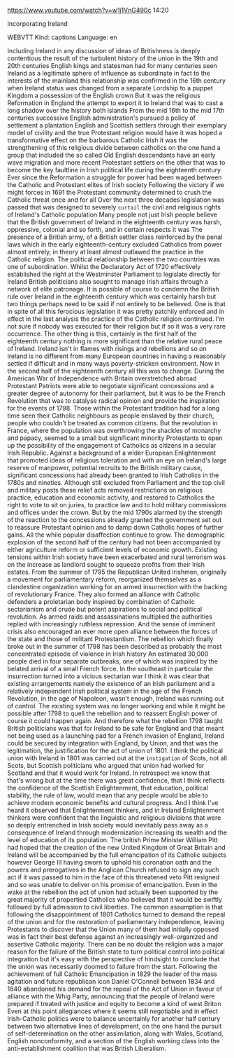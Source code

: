 https://www.youtube.com/watch?v=w1j1VnG490c
14:20

Incorporating Ireland 

WEBVTT Kind: captions Language: en 

Including Ireland in any discussion of ideas of Britishness is deeply contentious the result of the turbulent history of the union in the 19th and 20th centuries English kings and statesman had for many centuries seen Ireland as a legitimate sphere of influence as subordinate in fact to the interests of the mainland this relationship was confirmed in the 16th century when Ireland status was changed from a separate Lordship to a puppet Kingdom a possession of the English crown But it was the religious Reformation in England the attempt to export it to Ireland that was to cast a long shadow over the history both islands From the mid 16th to the mid 17th centuries successive English administration's pursued a policy of settlement a plantation English and Scottish settlers through their exemplary model of civility and the true Protestant religion would have it was hoped a transformative effect on the barbarous Catholic Irish it was the strengthening of this religious divide between catholics on the one hand a group that included the so called Old English descendants have an early wave migration and more recent Protestant settlers on the other that was to become the key faultline in Irish political life during the eighteenth century Ever since the Reformation a struggle for power had been waged between the Catholic and Protestant elites of Irish society Following the victory if we might forces in 1691 the Protestant community determined to crush the Catholic threat once and for all Over the next three decades legislation was passed that was designed to severely `curtail` the civil and religious rights of Ireland's Catholic population Many people not just Irish people believe that the British government of Ireland in the eighteenth century was harsh, oppressive, colonial and so forth, and in certain respects it was The presence of a British army, of a British settler class reinforced by the penal laws which in the early eighteenth-century excluded Catholics from power almost entirely, in theory at least almost outlawed the practice in the Catholic religion. The political relationship between the two countries was one of subordination. Whilst the Declaratory Act of 1720 effectively established the right at the Westminster Parliament to legislate directly for Ireland British politicians also sought to manage Irish affairs through a network of elite patronage. It is possible of course to condemn the British rule over Ireland in the eighteenth century which was certainly harsh but two things perhaps need to be said if not entirely to be believed. One is that in spite of all this ferocious legislation it was pretty patchily enforced and in effect in the last analysis the practice of the Catholic religion continued. I'm not sure if nobody was executed for their religion but if so it was a very rare occurrence. The other thing is this, certainly in the first half of the eighteenth century nothing is more significant than the relative rural peace of Ireland. Ireland isn't in flames with risings and rebellions and so on Ireland is no different from many European countries in having a reasonably settled if difficult and in many ways poverty-stricken environment. Now in the second half of the eighteenth century all this was to change. During the American War of Independence with Britain overstretched abroad Protestant Patriots were able to negotiate significant concessions and a greater degree of autonomy for their parliament, but it was to be the French Revolution that was to catalyse radical opinion and provide the inspiration for the events of 1798. Those within the Protestant tradition had for a long time seen their Catholic neighbours as people enslaved by their church, people who couldn't be treated as common citizens. But the revolution in France, where the population was overthrowing the shackles of monarchy and papacy, seemed to a small but significant minority Protestants to open up the possibility of the engagement of Catholics as citizens in a secular Irish Republic. Against a background of a wider European Enlightenment that promoted ideas of religious toleration and with an eye on Ireland's large reserve of manpower, potential recruits to the British military cause, significant concessions had already been granted to Irish Catholics in the 1780s and nineties. Although still excluded from Parliament and the top civil and military posts these relief acts removed restrictions on religious practice, education and economic activity, and restored to Catholics the right to vote to sit on juries, to practice law and to hold military commissions and offices under the crown. But by the mid 1790s alarmed by the strength of the reaction to the concessions already granted the government set out to reassure Protestant opinion and to damp down Catholic hopes of further gains. All the while popular disaffection continue to grow. The demographic explosion of the second half of the century had not been accompanied by either agriculture reform or sufficient levels of economic growth. Existing tensions within Irish society have been exacerbated and rural terrorism was on the increase as landlord sought to squeeze profits from their Irish estates. From the summer of 1795 the Republican United Irishmen, originally a movement for parliamentary reform, reorganized themselves as a clandestine organization working for an armed insurrection with the backing of revolutionary France. They also formed an alliance with Catholic defenders a proletarian body inspired by combination of Catholic sectarianism and crude but potent aspirations to social and political revolution. As armed raids and assassinations multiplied the authorities replied with increasingly ruthless repression. And the sense of imminent crisis also encouraged an ever more open alliance between the forces of the state and those of militant Protestantism. The rebellion which finally broke out in the summer of 1798 has been described as probably the most concentrated episode of violence in Irish history An estimated 30,000 people died in four separate outbreaks, one of which was inspired by the belated arrival of a small French force. In the southeast in particular the insurrection turned into a vicious sectarian war I think it was clear that existing arrangements namely the existence of an Irish parliament and a relatively independent Irish political system in the age of the French Revolution, in the age of Napoleon, wasn't enough, Ireland was running out of control. The existing system was no longer working and while it might be possible after 1798 to quell the rebellion and to reassert English power of course it could happen again. And therefore what the rebellion 1798 taught British politicians was that for Ireland to be safe for England and that meant not being used as a launching pad for a French invasion of England, Ireland could be secured by integration with England, by Union, and that was the legitimation, the justification for the act of union of 1801. I think the political union with Ireland in 1801 was carried out at the `instigation` of Scots, not all Scots, but Scottish politicians who argued that union had worked for Scotland and that it would work for Ireland. In retrospect we know that that's wrong but at the time there was great confidence, that I think reflects the confidence of the Scottish Enlightenment, that education, political stability, the rule of law, would mean that any people would be able to achieve modern economic benefits and cultural progress. And I think I've heard it observed that Enlightenment thinkers, and in Ireland Enlightenment thinkers were confident that the linguistic and religious divisions that were so deeply entrenched in Irish society would inevitably pass away as a consequence of Ireland through modernization increasing its wealth and the level of education of its population. The british Prime Minister William Pitt had hoped that the creation of the new United Kingdom of Great Britain and Ireland will be accompanied by the full emancipation of its Catholic subjects however George III having sworn to uphold his coronation oath and the powers and prerogatives in the Anglican Church refused to sign any such act if it was passed to him in the face of this threatened veto Pitt resigned and so was unable to deliver on his promise of emancipation. Even in the wake at the rebellion the act of union had actually been supported by the great majority of propertied Catholics who believed that it would be swiftly followed by full admission to civil liberties. The common assumption is that following the disappointment of 1801 Catholics turned to demand the repeal of the union and for the restoration of parliamentary independence, leaving Protestants to discover that the Union many of them had initially opposed was in fact their best defense against an increasingly well-organized and assertive Catholic majority. There can be no doubt the religion was a major reason for the failure of the British state to turn political control into political integration but it's easy with the perspective of hindsight to conclude that the union was necessarily doomed to failure from the start. Following the achievement of full Catholic Emancipation in 1829 the leader of the mass agitation and future republican icon Daniel O'Connell between 1834 and 1840 abandoned his demand for the repeal of the Act of Union in favour of alliance with the Whig Party, announcing that the people of Ireland were prepared if treated with justice and equity to become a kind of west Briton Even at this point allegiances where it seems still negotiable and in effect Irish-Catholic politics were to balance uncertainly for another half century between two alternative lines of development, on the one hand the pursuit of self-determination on the other assimilation, along with Wales, Scotland, English nonconformity, and a section of the English working class into the anti-establishment coalition that was British Liberalism. 